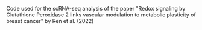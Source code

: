Code used for the scRNA-seq analysis of the paper "Redox signaling by Glutathione Peroxidase 2 links vascular modulation to metabolic plasticity of breast cancer" by Ren et al. (2022)
